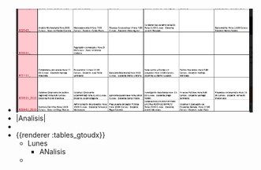 - ![image.png](../assets/image_1643061761054_0.png)
- |Analisis|
-
- {{renderer :tables_gtoudx}}
	- Lunes
		- ANalisis
	-